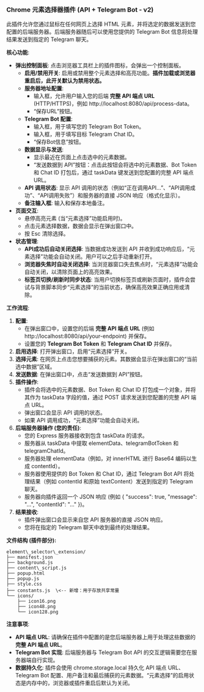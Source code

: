 ### **Chrome 元素选择器插件 (API \+ Telegram Bot \- v2)**

此插件允许您通过鼠标在任何网页上选择 HTML 元素，并将选定的数据发送到您配置的后端服务器。后端服务器随后可以使用您提供的 Telegram Bot 信息将处理结果发送到指定的 Telegram 聊天。

**核心功能**:

- **弹出控制面板**: 点击浏览器工具栏上的插件图标，会弹出一个控制面板。
  - **启用/禁用开关**: 启用或禁用整个元素选择和高亮功能。**插件加载或浏览器重启后，此开关默认为禁用状态。**
  - **服务器地址配置**:
    - 输入框，允许用户输入您的后端 **完整 API 端点 URL** (HTTP/HTTPS)，例如 http://localhost:8080/api/process-data。
    - “保存URL”按钮。
  - **Telegram Bot 配置**:
    - 输入框，用于填写您的 Telegram Bot Token。
    - 输入框，用于填写目标 Telegram Chat ID。
    - “保存Bot信息”按钮。
  - **数据显示与发送**:
    - 显示最近在页面上点击选中的元素数据。
    - “发送数据到 API”按钮：点击此按钮会将选中的元素数据、Bot Token 和 Chat ID 打包后，通过 taskData 键发送到您配置的完整 API 端点 URL。
  - **API 调用状态**: 显示 API 调用的状态（例如“正在调用API...”、“API调用成功”、“API调用失败”）和服务器的直接 JSON 响应（格式化显示）。
  - **备注输入框**: 输入和保存本地备注。
- **页面交互**:
  - 悬停高亮元素 (当“元素选择”功能启用时)。
  - 点击元素选择数据，数据会显示在弹出窗口中。
  - 按 Esc 清除选择。
- **状态管理**:
  - **API成功后自动关闭选择**: 当数据成功发送到 API 并收到成功响应后，“元素选择”功能会自动关闭。用户可以之后手动重新打开。
  - **浏览器失焦时自动关闭选择**: 当浏览器窗口失去焦点时，“元素选择”功能会自动关闭，以清除页面上的高亮效果。
  - **标签页切换/刷新时同步状态**: 当用户切换标签页或刷新页面时，插件会尝试与背景脚本同步“元素选择”的当前状态，确保高亮效果正确应用或清除。

**工作流程**:

1. **配置**:
   - 在弹出窗口中，设置您的后端 **完整 API 端点 URL** (例如 http://localhost:8080/api/your-endpoint) 并保存。
   - 设置您的 **Telegram Bot Token** 和 **Telegram Chat ID** 并保存。
2. **启用选择**: 打开弹出窗口，启用“元素选择”开关。
3. **选择元素**: 在网页上点击您想要捕获的元素。其数据会显示在弹出窗口的“当前选中数据”区域。
4. **发送数据**: 在弹出窗口中，点击“发送数据到 API”按钮。
5. **插件操作**:
   - 插件会将选中的元素数据、Bot Token 和 Chat ID 打包成一个对象，并将其作为 taskData 字段的值，通过 POST 请求发送到您配置的完整 API 端点 URL。
   - 弹出窗口会显示 API 调用的状态。
   - 如果 API 调用成功，“元素选择”功能会自动关闭。
6. **后端服务器操作 (您的责任)**:
   - 您的 Express 服务器接收到包含 taskData 的请求。
   - 服务器从 taskData 中提取 elementData、telegramBotToken 和 telegramChatId。
   - 服务器处理 elementData（例如，对 innerHTML 进行 Base64 编码以生成 contentId）。
   - 服务器使用提供的 Bot Token 和 Chat ID，通过 Telegram Bot API 将处理结果（例如 contentId 和原始 textContent）发送到指定的 Telegram 聊天。
   - 服务器向插件返回一个 JSON 响应 (例如 { "success": true, "message": "...", "contentId": "..." })。
7. **结果接收**:
   - 插件弹出窗口会显示来自您 API 服务器的直接 JSON 响应。
   - 您将在指定的 Telegram 聊天中收到最终的处理结果。

**文件结构 (插件部分):**

```plaintext
element\_selector\_extension/
├── manifest.json
├── background.js
├── content\_script.js
├── popup.html
├── popup.js
├── style.css
├── constants.js  \<-- 新增：用于存放共享常量
└── icons/
    ├── icon16.png
    ├── icon48.png
    └── icon128.png
```

**注意事项**:

- **API 端点 URL**: 请确保在插件中配置的是您后端服务器上用于处理这些数据的**完整 API 端点 URL**。
- **Telegram Bot 实现**: 后端服务器与 Telegram Bot API 的交互逻辑需要您在服务器端自行实现。
- **数据持久化**: 插件会使用 chrome.storage.local 持久化 API 端点 URL、Telegram Bot 配置、用户备注和最后捕获的元素数据。“元素选择”的启用状态是内存中的，浏览器或插件重启后默认为关闭。
